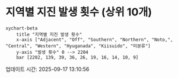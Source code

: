 # 지역별 지진 발생 횟수 (상위 10개)

```mermaid
xychart-beta
    title "지역별 지진 발생 횟수"
    x-axis ["Adjacent", "Off", "Southern", "Northern", "Noto,", "Central", "Western", "Hyuganada", "Kiisuido", "미분류"]
    y-axis "발생 횟수" 0 --> 2204
    bar [2202, 139, 39, 36, 26, 19, 16, 14, 10, 9]
```

업데이트 시간: 2025-09-17 13:10:56
